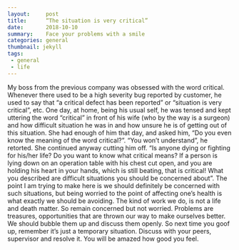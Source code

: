 ```yaml
---
layout:     post
title:      “The situation is very critical”
date:       2018-10-10
summary:    Face your problems with a smile
categories: general
thumbnail: jekyll
tags:
 - general
 - life
---
```





My boss from the previous company was obsessed with the word critical. Whenever there used to be a high severity bug reported by customer, he used to say that “a critical defect has been reported” or “situation is very critical”, etc. One day, at home, being his usual self, he was tensed and kept uttering the word “critical” in front of his wife (who by the way is a surgeon) and how difficult situation he was in and how unsure he is of getting out of this situation. She had enough of him that day, and asked him, “Do you even know the meaning of the word critical?”. “You won’t understand”, he retorted. She continued anyway cutting him off. “Is anyone dying or fighting for his/her life? Do you want to know what critical means? If a person is lying down on an operation table with his chest cut open, and you are holding his heart in your hands, which is still beating, that is critical! What you described are difficult situations you should be concerned about”.
The point I am trying to make here is we should definitely be concerned with such situations, but being worried to the point of affecting one’s health is what exactly we should be avoiding. The kind of work we do, is not a life and death matter. So remain concerned but not worried.
Problems are treasures, opportunities that are thrown our way to make ourselves better. We should bubble them up and discuss them openly. So next time you goof up, remember it’s just a temporary situation. Discuss with your peers, supervisor and resolve it. You will be amazed how good you feel.